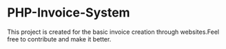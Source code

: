 # PHP-Invoice-System
This project is created for the basic invoice creation through websites.Feel free to contribute and make it better.
